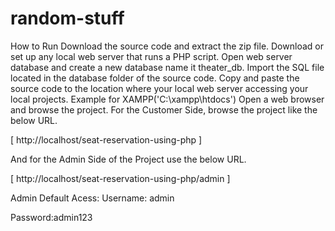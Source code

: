 # random-stuff

How to Run
Download the source code and extract the zip file.
Download or set up any local web server that runs a PHP script.
Open web server database and create a new database name it theater_db.
Import the SQL file located in the database folder of the source code.
Copy and paste the source code to the location where your local web server accessing your local projects. Example for XAMPP('C:\xampp\htdocs')
Open a web browser and browse the project.
For the Customer Side, browse the project like the below URL.

[ http://localhost/seat-reservation-using-php ]

And for the Admin Side of the Project use the below URL.

[ http://localhost/seat-reservation-using-php/admin ]

Admin Default Acess:
Username: admin

Password:admin123
